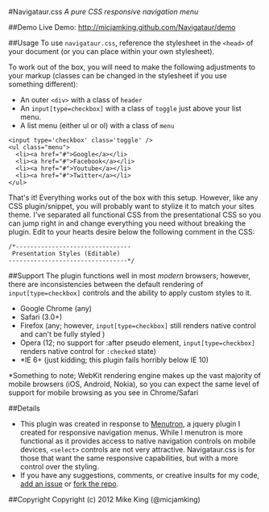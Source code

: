 #Navigataur.css
*A pure CSS responsive navigation menu*


##Demo
Live Demo: http://micjamking.github.com/Navigataur/demo


##Usage
To use `navigataur.css`, reference the stylesheet in the `<head>` of your document (or you can place within your own stylesheet).

To work out of the box, you will need to make the following adjustments to your markup (classes can be changed in the stylesheet if you use something different):
* An outer `<div>` with a class of `header` 
* An `input[type=checkbox]` with a class of `toggle` just above your list menu. 
* A list menu (either ul or ol) with a class of `menu`

```
<input type='checkbox' class='toggle' />
<ul class="menu">
  <li><a href="#">Google</a></li>
  <li><a href="#">Facebook</a></li>		
  <li><a href="#">Youtube</a></li>	
  <li><a href="#">Twitter</a></li>	
</ul>
```

That's it! Everything works out of the box with this setup. However, like any CSS plugin/snippet, you will probably want to stylize it to match your sites theme. I've separated all functional CSS from the presentational CSS so you can jump right in and change everything you need without breaking the plugin. Edit to your hearts desire below the following comment in the CSS:

```
/*--------------------------------
 Presentation Styles (Editable)
---------------------------------*/
```

##Support
The plugin functions well in most _modern_ browsers; however, there are inconsistencies between the default rendering of `input[type=checkbox]` controls and the ability to apply custom styles to it.

* Google Chrome (any)
* Safari (3.0+)
* Firefox (any; however, `input[type=checkbox]` still renders native control and can't be fully styled )
* Opera (12; no support for :after pseudo element, `input[type=checkbox]` renders native control for `:checked` state)
* *IE 6+  (just kidding; this plugin fails horribly below IE 10)

*Something to note; WebKit rendering engine makes up the vast majority of mobile browsers (iOS, Android, Nokia), so you can expect the same level of support for mobile browsing as you see in Chrome/Safari

##Details
* This plugin was created in response to [Menutron](https://github.com/micjamking/Menutron), a jquery plugin I created for responsive navigation menus. While I menutron is more functional as it provides access to native navigation controls on mobile devices, `<select>` controls are not very attractive. Navigataur.css is for those that want the same responsive capabilities, but with a more control over the styling.
* If you have any suggestions, comments, or creative insults for my code, [add an issue](https://github.com/micjamking/Navigataur/issues/new) or [fork the repo](https://github.com/micjamking/Navigataur/fork_select).


##Copyright
Copyright (c) 2012 Mike King (@micjamking)